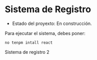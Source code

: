 <h1> Sistema de Registro</h1>

- Estado del proyexto: En construcción. 

Para ejecutar el sistema, debes poner: 

```no tenpm intall react```

Sistema de registro 2
